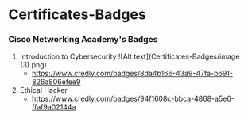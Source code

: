 # Certificates-Badges

### Cisco Networking Academy's Badges
1. Introduction to Cybersecurity
   ![Alt text](Certificates-Badges/image (3).png)
   - https://www.credly.com/badges/8da4b166-43a9-47fa-b691-826a806efee9
3. Ethical Hacker
   - https://www.credly.com/badges/94f1608c-bbca-4868-a5e6-ffaf9a02144a
